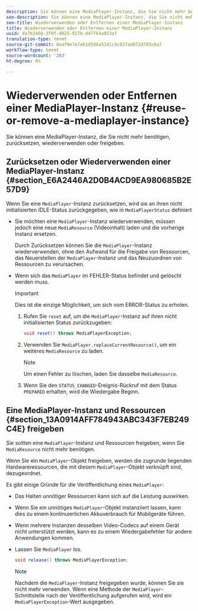```yaml
---
description: Sie können eine MediaPlayer-Instanz, die Sie nicht mehr benötigen, zurücksetzen, wiederverwenden oder freigeben.
seo-description: Sie können eine MediaPlayer-Instanz, die Sie nicht mehr benötigen, zurücksetzen, wiederverwenden oder freigeben.
seo-title: Wiederverwenden oder Entfernen einer MediaPlayer-Instanz
title: Wiederverwenden oder Entfernen einer MediaPlayer-Instanz
uuid: da7b3468-3f0f-4025-927b-d47764a053af
translation-type: tm+mt
source-git-commit: 0eaf0e7e7e61d596a51d1c9c837ad072d703c6a7
workflow-type: tm+mt
source-wordcount: '283'
ht-degree: 0%

---
```



# Wiederverwenden oder Entfernen einer MediaPlayer-Instanz {#reuse-or-remove-a-mediaplayer-instance}

Sie können eine MediaPlayer-Instanz, die Sie nicht mehr benötigen, zurücksetzen, wiederverwenden oder freigeben.

## Zurücksetzen oder Wiederverwenden einer MediaPlayer-Instanz {#section_E6A2446A2D0B4ACD9EA980685B2E57D9}

Wenn Sie eine `MediaPlayer`-Instanz zurücksetzen, wird sie an ihren nicht initialisierten IDLE-Status zurückgegeben, wie in `MediaPlayerStatus` definiert

* Sie möchten eine `MediaPlayer`-Instanz wiederverwenden, müssen jedoch eine neue `MediaResource` (Videoinhalt) laden und die vorherige Instanz ersetzen.

   Durch Zurücksetzen können Sie die `MediaPlayer`-Instanz wiederverwenden, ohne den Aufwand für die Freigabe von Ressourcen, das Neuerstellen der `MediaPlayer`-Instanz und das Neuzuordnen von Ressourcen zu verursachen.

* Wenn sich das `MediaPlayer` im FEHLER-Status befindet und gelöscht werden muss.

   >[!IMPORTANT]
   >
   >Dies ist die einzige Möglichkeit, um sich vom ERROR-Status zu erholen.

   1. Rufen Sie `reset` auf, um die `MediaPlayer`-Instanz auf ihren nicht initialisierten Status zurückzugeben:

      ```java
      void reset() throws MediaPlayerException; 
      ```

   1. Verwenden Sie `MediaPlayer.replaceCurrentResource()`, um ein weiteres `MediaResource` zu laden.

      >[!NOTE]
      >
      >Um einen Fehler zu löschen, laden Sie dasselbe `MediaResource`.

   1. Wenn Sie den `STATUS_CHANGED`-Ereignis-Rückruf mit dem Status `PREPARED` erhalten, wird die Wiedergabe Beginn.

## Eine MediaPlayer-Instanz und Ressourcen {#section_13A0914AFF784943ABC343F7EB249C4E} freigeben

Sie sollten eine `MediaPlayer`-Instanz und Ressourcen freigeben, wenn Sie `MediaResource` nicht mehr benötigen.

Wenn Sie ein `MediaPlayer`-Objekt freigeben, werden die zugrunde liegenden Hardwareressourcen, die mit diesem `MediaPlayer`-Objekt verknüpft sind, dezugeordnet.

Es gibt einige Gründe für die Veröffentlichung eines `MediaPlayer`:

* Das Halten unnötiger Ressourcen kann sich auf die Leistung auswirken.
* Wenn Sie ein unnötiges `MediaPlayer`-Objekt instanziiert lassen, kann dies zu einem kontinuierlichen Akkuverbrauch für Mobilgeräte führen.
* Wenn mehrere Instanzen desselben Video-Codecs auf einem Gerät nicht unterstützt werden, kann es zu einem Wiedergabefehler für andere Anwendungen kommen.

* Lassen Sie `MediaPlayer` los.

   ```java
   void release() throws MediaPlayerException;
   ```

   >[!NOTE]
   >
   >Nachdem die `MediaPlayer`-Instanz freigegeben wurde, können Sie sie nicht mehr verwenden. Wenn eine Methode der `MediaPlayer`-Schnittstelle nach der Veröffentlichung aufgerufen wird, wird ein `MediaPlayerException`-Wert ausgegeben.